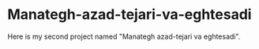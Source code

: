 # Manategh-azad-tejari-va-eghtesadi
Here is my second project named "Manategh azad-tejari va eghtesadi".

